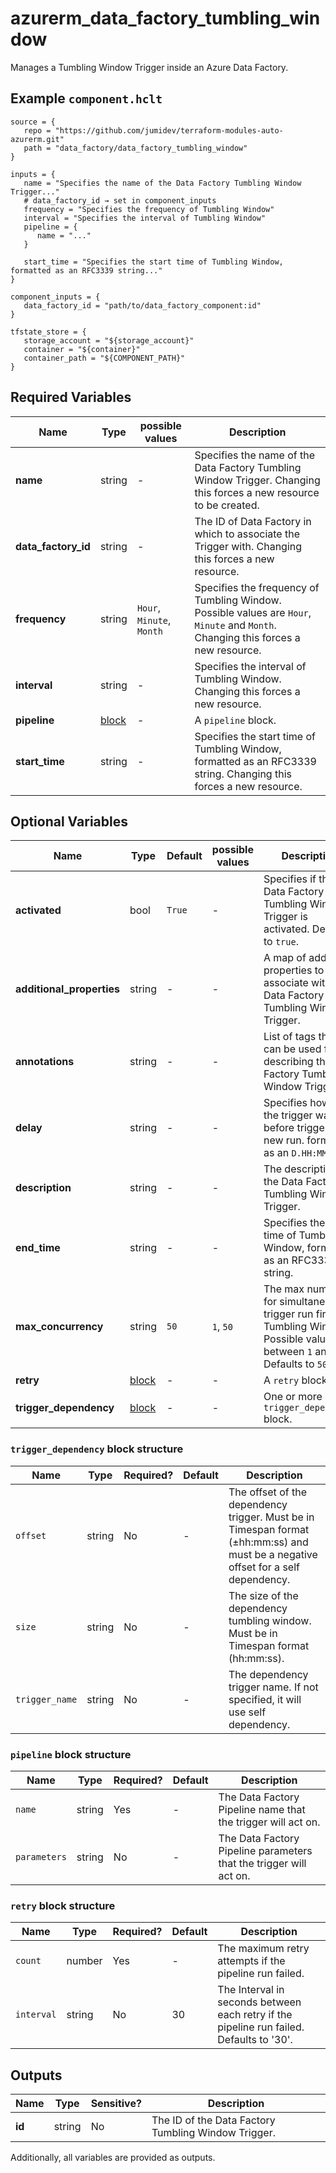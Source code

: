# azurerm_data_factory_tumbling_window

Manages a Tumbling Window Trigger inside an Azure Data Factory.

## Example `component.hclt`

```hcl
source = {
   repo = "https://github.com/jumidev/terraform-modules-auto-azurerm.git"   
   path = "data_factory/data_factory_tumbling_window"   
}

inputs = {
   name = "Specifies the name of the Data Factory Tumbling Window Trigger..."   
   # data_factory_id → set in component_inputs
   frequency = "Specifies the frequency of Tumbling Window"   
   interval = "Specifies the interval of Tumbling Window"   
   pipeline = {
      name = "..."      
   }
   
   start_time = "Specifies the start time of Tumbling Window, formatted as an RFC3339 string..."   
}

component_inputs = {
   data_factory_id = "path/to/data_factory_component:id"   
}

tfstate_store = {
   storage_account = "${storage_account}"   
   container = "${container}"   
   container_path = "${COMPONENT_PATH}"   
}

```

## Required Variables

| Name | Type |  possible values |  Description |
| ---- | --------- |  ----------- | ----------- |
| **name** | string |  -  |  Specifies the name of the Data Factory Tumbling Window Trigger. Changing this forces a new resource to be created. | 
| **data_factory_id** | string |  -  |  The ID of Data Factory in which to associate the Trigger with. Changing this forces a new resource. | 
| **frequency** | string |  `Hour`, `Minute`, `Month`  |  Specifies the frequency of Tumbling Window. Possible values are `Hour`, `Minute` and `Month`. Changing this forces a new resource. | 
| **interval** | string |  -  |  Specifies the interval of Tumbling Window. Changing this forces a new resource. | 
| **pipeline** | [block](#pipeline-block-structure) |  -  |  A `pipeline` block. | 
| **start_time** | string |  -  |  Specifies the start time of Tumbling Window, formatted as an RFC3339 string. Changing this forces a new resource. | 

## Optional Variables

| Name | Type |  Default  |  possible values |  Description |
| ---- | --------- |  ----------- | ----------- | ----------- |
| **activated** | bool |  `True`  |  -  |  Specifies if the Data Factory Tumbling Window Trigger is activated. Defaults to `true`. | 
| **additional_properties** | string |  -  |  -  |  A map of additional properties to associate with the Data Factory Tumbling Window Trigger. | 
| **annotations** | string |  -  |  -  |  List of tags that can be used for describing the Data Factory Tumbling Window Trigger. | 
| **delay** | string |  -  |  -  |  Specifies how long the trigger waits before triggering new run. formatted as an `D.HH:MM:SS`. | 
| **description** | string |  -  |  -  |  The description for the Data Factory Tumbling Window Trigger. | 
| **end_time** | string |  -  |  -  |  Specifies the end time of Tumbling Window, formatted as an RFC3339 string. | 
| **max_concurrency** | string |  `50`  |  `1`, `50`  |  The max number for simultaneous trigger run fired by Tumbling Window. Possible values are between `1` and `50`. Defaults to `50`. | 
| **retry** | [block](#retry-block-structure) |  -  |  -  |  A `retry` block. | 
| **trigger_dependency** | [block](#trigger_dependency-block-structure) |  -  |  -  |  One or more `trigger_dependency` block. | 

### `trigger_dependency` block structure

| Name | Type | Required? | Default | Description |
| ---- | ---- | --------- | ------- | ----------- |
| `offset` | string | No | - | The offset of the dependency trigger. Must be in Timespan format (±hh:mm:ss) and must be a negative offset for a self dependency. |
| `size` | string | No | - | The size of the dependency tumbling window. Must be in Timespan format (hh:mm:ss). |
| `trigger_name` | string | No | - | The dependency trigger name. If not specified, it will use self dependency. |

### `pipeline` block structure

| Name | Type | Required? | Default | Description |
| ---- | ---- | --------- | ------- | ----------- |
| `name` | string | Yes | - | The Data Factory Pipeline name that the trigger will act on. |
| `parameters` | string | No | - | The Data Factory Pipeline parameters that the trigger will act on. |

### `retry` block structure

| Name | Type | Required? | Default | Description |
| ---- | ---- | --------- | ------- | ----------- |
| `count` | number | Yes | - | The maximum retry attempts if the pipeline run failed. |
| `interval` | string | No | 30 | The Interval in seconds between each retry if the pipeline run failed. Defaults to '30'. |



## Outputs

| Name | Type | Sensitive? | Description |
| ---- | ---- | --------- | --------- |
| **id** | string | No  | The ID of the Data Factory Tumbling Window Trigger. | 

Additionally, all variables are provided as outputs.
